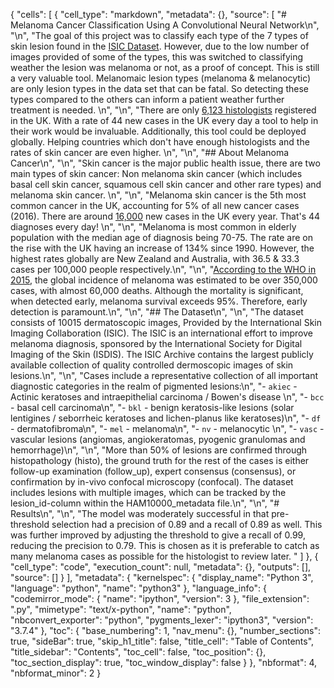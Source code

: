 {
 "cells": [
  {
   "cell_type": "markdown",
   "metadata": {},
   "source": [
    "# Melanoma Cancer Classification Using A Convolutional Neural Network\n",
    "\n",
    "The goal of this project was to classify each type of the 7 types of skin lesion found in the [ISIC Dataset](https://dataverse.harvard.edu/dataset.xhtml?persistentId=doi:10.7910/DVN/DBW86T). However, due to the low number of images provided of some of the types, this was switched to classifying weather the lesion was melanoma or not, as a proof of concept. This is still a very valuable tool. Melanomaic lesion types (melanoma & melanocytic) are only lesion types in the data set that can be fatal. So detecting these types compared to the others can inform a patient weather further treatment is needed. \n",
    "\n",
    "There are only [6,123 histologists](https://www.healthcareers.nhs.uk/explore-roles/healthcare-science/roles-healthcare-science/life-sciences/histopathology-healthcare-scientist) registered in the UK. With a rate of 44 new cases in the UK every day a tool to help in their work would be invaluable. Additionally, this tool could be deployed globally. Helping countries which don't have enough histologists and the rates of skin cancer are even higher.  \n",
    "\n",
    "## About Melanoma Cancer\n",
    "\n",
    "Skin cancer is the major public health issue, there are two main types of skin cancer: Non melanoma skin cancer (which includes basal cell skin cancer, squamous cell skin cancer and other rare types) and melanoma skin cancer. \n",
    "\n",
    "Melanoma skin cancer is the 5th most common cancer in the UK, accounting for 5% of all new cancer cases (2016). There are around [16,000](https://www.cancerresearchuk.org/health-professional/cancer-statistics/statistics-by-cancer-type/melanoma-skin-cancer#heading-Zero) new cases in the UK every year. That's 44 diagnoses every day! \n",
    "\n",
    "Melanoma is most common in elderly population with the median age of diagnosis being 70-75.  The rate are on the rise with the UK having an increase of 134% since 1990. However, the highest rates globally are New Zealand and Australia, with 36.5 & 33.3 cases per 100,000 people respectively.\n",
    "\n",
    "[According to the WHO in 2015](http://www-dep.iarc.fr/WHOdb/WHOdb.htm), the global incidence of melanoma was estimated to be over 350,000 cases, with almost 60,000 deaths. Although the mortality is significant, when detected early, melanoma survival exceeds 95%. Therefore, early detection is paramount.\n",
    "\n",
    "## The Dataset\n",
    "\n",
    "The dataset consists of 10015 dermatoscopic images, Provided by the International Skin Imaging Collaboration (ISIC). The ISIC is an international effort to improve melanoma diagnosis, sponsored by the International Society for Digital Imaging of the Skin (ISDIS). The ISIC Archive contains the largest publicly available collection of quality controlled dermoscopic images of skin lesions.\n",
    "\n",
    "Cases include a representative collection of all important diagnostic categories in the realm of pigmented lesions:\n",
    "- `akiec` - Actinic keratoses and intraepithelial carcinoma / Bowen's disease \n",
    "- `bcc` - basal cell carcinoma\n",
    "- `bkl` - benign keratosis-like lesions (solar lentigines / seborrheic keratoses and lichen-planus like keratoses)\n",
    "- `df` - dermatofibroma\n",
    "- `mel` - melanoma\n",
    "- `nv` - melanocytic  \n",
    "- `vasc` - vascular lesions (angiomas, angiokeratomas, pyogenic granulomas and hemorrhage)\n",
    "\n",
    "More than 50% of lesions are confirmed through histopathology (histo), the ground truth for the rest of the cases is either follow-up examination (follow_up), expert consensus (consensus), or confirmation by in-vivo confocal microscopy (confocal). The dataset includes lesions with multiple images, which can be tracked by the lesion_id-column within the HAM10000_metadata file.\n",
    "\n",
    "# Results\n",
    "\n",
    "The model was moderately successful in that pre-threshold selection had a precision of 0.89 and a recall of 0.89 as well. This was further improved by adjusting the threshold to give a recall of 0.99, reducing the precision to 0.79. This is chosen as it is preferable to catch as many melanoma cases as possible for the histologist to review later.    "
   ]
  },
  {
   "cell_type": "code",
   "execution_count": null,
   "metadata": {},
   "outputs": [],
   "source": []
  }
 ],
 "metadata": {
  "kernelspec": {
   "display_name": "Python 3",
   "language": "python",
   "name": "python3"
  },
  "language_info": {
   "codemirror_mode": {
    "name": "ipython",
    "version": 3
   },
   "file_extension": ".py",
   "mimetype": "text/x-python",
   "name": "python",
   "nbconvert_exporter": "python",
   "pygments_lexer": "ipython3",
   "version": "3.7.4"
  },
  "toc": {
   "base_numbering": 1,
   "nav_menu": {},
   "number_sections": true,
   "sideBar": true,
   "skip_h1_title": false,
   "title_cell": "Table of Contents",
   "title_sidebar": "Contents",
   "toc_cell": false,
   "toc_position": {},
   "toc_section_display": true,
   "toc_window_display": false
  }
 },
 "nbformat": 4,
 "nbformat_minor": 2
}
